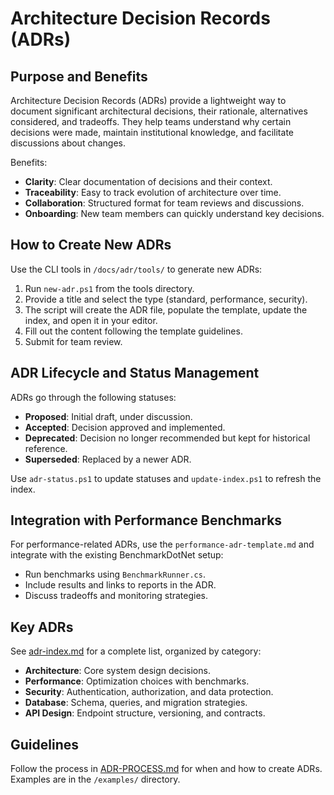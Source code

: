 # Architecture Decision Records (ADRs)

## Purpose and Benefits
Architecture Decision Records (ADRs) provide a lightweight way to document significant architectural decisions, their rationale, alternatives considered, and tradeoffs. They help teams understand why certain decisions were made, maintain institutional knowledge, and facilitate discussions about changes.

Benefits:
- **Clarity**: Clear documentation of decisions and their context.
- **Traceability**: Easy to track evolution of architecture over time.
- **Collaboration**: Structured format for team reviews and discussions.
- **Onboarding**: New team members can quickly understand key decisions.

## How to Create New ADRs
Use the CLI tools in `/docs/adr/tools/` to generate new ADRs:

1. Run `new-adr.ps1` from the tools directory.
2. Provide a title and select the type (standard, performance, security).
3. The script will create the ADR file, populate the template, update the index, and open it in your editor.
4. Fill out the content following the template guidelines.
5. Submit for team review.

## ADR Lifecycle and Status Management
ADRs go through the following statuses:
- **Proposed**: Initial draft, under discussion.
- **Accepted**: Decision approved and implemented.
- **Deprecated**: Decision no longer recommended but kept for historical reference.
- **Superseded**: Replaced by a newer ADR.

Use `adr-status.ps1` to update statuses and `update-index.ps1` to refresh the index.

## Integration with Performance Benchmarks
For performance-related ADRs, use the `performance-adr-template.md` and integrate with the existing BenchmarkDotNet setup:
- Run benchmarks using `BenchmarkRunner.cs`.
- Include results and links to reports in the ADR.
- Discuss tradeoffs and monitoring strategies.

## Key ADRs
See [adr-index.md](adr-index.md) for a complete list, organized by category:

- **Architecture**: Core system design decisions.
- **Performance**: Optimization choices with benchmarks.
- **Security**: Authentication, authorization, and data protection.
- **Database**: Schema, queries, and migration strategies.
- **API Design**: Endpoint structure, versioning, and contracts.

## Guidelines
Follow the process in [ADR-PROCESS.md](ADR-PROCESS.md) for when and how to create ADRs. Examples are in the `/examples/` directory.
